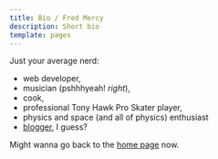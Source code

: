 ```yaml
---
title: Bio / Fred Mercy
description: Short bio
template: pages
---
```


Just your average nerd:

- web developer,
- musician (pshhhyeah! *right*),
- cook,
- professional Tony Hawk Pro Skater player,
- physics and space (and all of physics) enthusiast
- [blogger](/blog), I guess?

Might wanna go back to the [home page](/) now.
